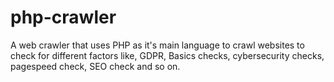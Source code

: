 # php-crawler
A web crawler that uses PHP as it's main language to crawl websites to check for different factors like, GDPR, Basics checks, cybersecurity checks, pagespeed check, SEO check and so on.
